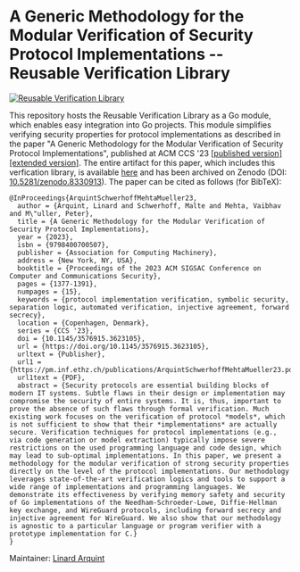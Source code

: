 # A Generic Methodology for the Modular Verification of Security Protocol Implementations -- Reusable Verification Library

[![Reusable Verification Library](https://github.com/viperproject/ReusableProtocolVerificationLibrary/actions/workflows/library.yml/badge.svg?branch=main)](https://github.com/viperproject/ReusableProtocolVerificationLibrary/actions/workflows/library.yml?query=branch%3Amain)

This repository hosts the Reusable Verification Library as a Go module, which enables easy integration into Go projects.
This module simplifies verifying security properties for protocol implementations as described in the paper "A Generic Methodology for the Modular Verification of Security Protocol Implementations", published at ACM CCS '23 [[published version]](https://doi.org/10.1145/3576915.3623105) [[extended version]](https://arxiv.org/abs/2212.02626).
The entire artifact for this paper, which includes this verfication library, is available [here](https://github.com/viperproject/SecurityProtocolImplementations) and has been archived on Zenodo (DOI: [10.5281/zenodo.8330913](https://doi.org/10.5281/zenodo.8330913)). The paper can be cited as follows (for BibTeX):
```
@InProceedings{ArquintSchwerhoffMehtaMueller23,
  author = {Arquint, Linard and Schwerhoff, Malte and Mehta, Vaibhav and M\"uller, Peter},
  title = {A Generic Methodology for the Modular Verification of Security Protocol Implementations},
  year = {2023},
  isbn = {9798400700507},
  publisher = {Association for Computing Machinery},
  address = {New York, NY, USA},
  booktitle = {Proceedings of the 2023 ACM SIGSAC Conference on Computer and Communications Security},
  pages = {1377-1391},
  numpages = {15},
  keywords = {protocol implementation verification, symbolic security, separation logic, automated verification, injective agreement, forward secrecy},
  location = {Copenhagen, Denmark},
  series = {CCS '23},
  doi = {10.1145/3576915.3623105},
  url = {https://doi.org/10.1145/3576915.3623105},
  urltext = {Publisher},
  url1 = {https://pm.inf.ethz.ch/publications/ArquintSchwerhoffMehtaMueller23.pdf},
  url1text = {PDF},
  abstract = {Security protocols are essential building blocks of modern IT systems. Subtle flaws in their design or implementation may compromise the security of entire systems. It is, thus, important to prove the absence of such flaws through formal verification. Much existing work focuses on the verification of protocol *models*, which is not sufficient to show that their *implementations* are actually secure. Verification techniques for protocol implementations (e.g., via code generation or model extraction) typically impose severe restrictions on the used programming language and code design, which may lead to sub-optimal implementations. In this paper, we present a methodology for the modular verification of strong security properties directly on the level of the protocol implementations. Our methodology leverages state-of-the-art verification logics and tools to support a wide range of implementations and programming languages. We demonstrate its effectiveness by verifying memory safety and security of Go implementations of the Needham-Schroeder-Lowe, Diffie-Hellman key exchange, and WireGuard protocols, including forward secrecy and injective agreement for WireGuard. We also show that our methodology is agnostic to a particular language or program verifier with a prototype implementation for C.}
}
```

Maintainer: [Linard Arquint](https://linardarquint.com)
